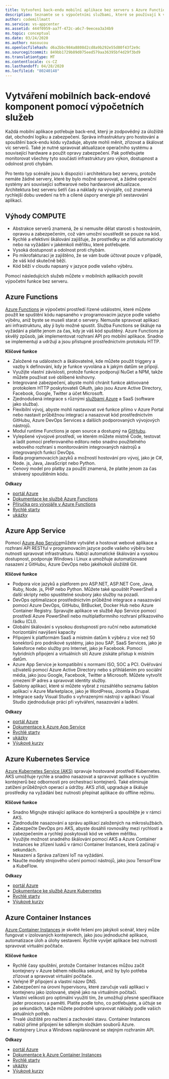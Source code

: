 ```yaml
---
title: Vytvoření back-endu mobilní aplikace bez serveru s Azure Functions a dalšími službami
description: Seznamte se s výpočetními službami, které se používají k vytvoření pevného back-endu bezserverových mobilních aplikací.
author: codemillmatt
ms.service: vs-appcenter
ms.assetid: 444f0959-aa7f-472c-a6c7-9eecea3a34b9
ms.topic: conceptual
ms.date: 03/24/2020
ms.author: masoucou
ms.openlocfilehash: d6a2bbc984a8808d2cd8a9b292e55d80f43f2e9c
ms.sourcegitcommit: 849bb1729b89d075eed579aa36395bf4d29f3bd9
ms.translationtype: MT
ms.contentlocale: cs-CZ
ms.lasthandoff: 04/28/2020
ms.locfileid: "80240148"
---
```

# <a name="build-mobile-back-end-components-with-compute-services"></a>Vytváření mobilních back-endové komponent pomocí výpočetních služeb
Každá mobilní aplikace potřebuje back-end, který je zodpovědný za úložiště dat, obchodní logiku a zabezpečení. Správa infrastruktury pro hostování a spouštění back-endu kódu vyžaduje, abyste mohli měnit, zřizovat a škálovat víc serverů. Také je nutné spravovat aktualizace operačního systému a související hardware a použít opravy zabezpečení. Pak potřebujete monitorovat všechny tyto součásti infrastruktury pro výkon, dostupnost a odolnost proti chybám. 

Pro tento typ scénáře jsou k dispozici i architektura bez serveru, protože nemáte žádné servery, které by bylo možné spravovat, a žádné operační systémy ani související softwarové nebo hardwarové aktualizace. Architektura bez serveru šetří čas a náklady na vývojáře, což znamená rychlejší dobu uvedení na trh a cílené úspory energie při sestavování aplikací.

## <a name="benefits-of-compute"></a>Výhody COMPUTE
- Abstrakce serverů znamená, že si nemusíte dělat starosti s hostováním, opravou a zabezpečením, což vám umožní soustředit se pouze na kód.
- Rychlé a efektivní škálování zajišťuje, že prostředky se zřídí automaticky nebo na vyžádání v jakémkoli měřítku, které potřebujete.
- Vysoká dostupnost a odolnost proti chybám.
- Po mikrofakturaci je zajištěno, že se vám bude účtovat pouze v případě, že váš kód skutečně běží.
- Kód běží v cloudu napsaný v jazyce podle vašeho výběru.

Pomocí následujících služeb můžete v mobilních aplikacích povolit výpočetní funkce bez serveru.

## <a name="azure-functions"></a>Azure Functions
[Azure Functions](https://azure.microsoft.com/services/functions/) je výpočetní prostředí řízené událostmi, které můžete použít ke spuštění kódu napsaného v programovacím jazyce podle vašeho výběru, aniž byste se museli starat o servery. Nemusíte spravovat aplikaci ani infrastrukturu, aby ji bylo možné spustit. Služba Functions se škáluje na vyžádání a platíte jenom za čas, kdy je váš kód spuštěný. Azure Functions je skvělý způsob, jak implementovat rozhraní API pro mobilní aplikace. Snadno se implementují a udržují a jsou přístupné prostřednictvím protokolu HTTP.

**Klíčové funkce**
- Založené na událostech a škálovatelné, kde můžete použít triggery a vazby k definování, kdy je funkce vyvolána a k jakým datům se připojí.
- Využijte vlastní závislosti, protože funkce podporují NuGet a NPM, takže můžete používat své oblíbené knihovny.
- Integrované zabezpečení, abyste mohli chránit funkce aktivované protokolem HTTP poskytovateli OAuth, jako jsou Azure Active Directory, Facebook, Google, Twitter a účet Microsoft.
- Zjednodušená integrace s různými [službami Azure](/azure/azure-functions/functions-overview) a SaaS (software jako služba).
- Flexibilní vývoj, abyste mohli nastavovat své funkce přímo v Azure Portal nebo nastavit průběžnou integraci a nasazovat kód prostřednictvím GitHubu, Azure DevOps Services a dalších podporovaných vývojových nástrojů.
- Modul runtime Functions je open source a dostupný na [GitHubu](https://github.com/azure/azure-webjobs-sdk-script).
- Vylepšené vývojové prostředí, ve kterém můžete místně Code, testovat a ladit pomocí preferovaného editoru nebo snadno použitelného webového rozhraní s monitorováním integrovaných nástrojů a integrovaných funkcí DevOps.
- Řada programovacích jazyků a možností hostování pro vývoj, jako je C#, Node. js, Java, JavaScript nebo Python.
- Cenový model pro platby za použití znamená, že platíte jenom za čas strávený spouštěním kódu.

**Odkazy**
- [portál Azure](https://portal.azure.com)
- [Dokumentace ke službě Azure Functions](/azure/azure-functions/)
- [Příručka pro vývojáře v Azure Functions](/azure/azure-functions/functions-reference)
- [Rychlé starty](/azure/azure-functions/functions-create-first-function-vs-code)
- [ukázky](/samples/browse/?products=azure-functions&languages=csharp)

## <a name="azure-app-service"></a>Azure App Service
Pomocí [Azure App Service](https://azure.microsoft.com/services/app-service/)můžete vytvářet a hostovat webové aplikace a rozhraní API RESTful v programovacím jazyce podle vašeho výběru bez nutnosti spravovat infrastrukturu. Nabízí automatické škálování a vysokou dostupnost, podporuje Windows i Linux a umožňuje automatizované nasazení z GitHubu, Azure DevOps nebo jakéhokoli úložiště Git.

**Klíčové funkce**
- Podpora více jazyků a platforem pro ASP.NET, ASP.NET Core, Java, Ruby, Node. js, PHP nebo Python. Můžete také spouštět PowerShell a další skripty nebo spustitelné soubory jako služby na pozadí.
- DevOps optimalizace prostřednictvím průběžné integrace a nasazování pomocí Azure DevOps, GitHubu, BitBucket, Docker Hub nebo Azure Container Registry. Spravujte aplikace ve službě App Service pomocí prostředí Azure PowerShell nebo multiplatformního rozhraní příkazového řádku (CLI).
- Globální škálování s vysokou dostupností pro ruční nebo automatické horizontální navýšení kapacity
- Připojení k platformám SaaS a místním datům k výběru z více než 50 konektorů pro podnikové systémy, jako jsou SAP, SaaS Services, jako je Salesforce nebo služby pro Internet, jako je Facebook. Pomocí hybridních připojení a virtuálních sítí Azure získáte přístup k místním datům.
- Azure App Service je kompatibilní s normami ISO, SOC a PCI. Ověřování uživatelů pomocí Azure Active Directory nebo s přihlášením pro sociální média, jako jsou Google, Facebook, Twitter a Microsoft. Můžete vytvořit omezení IP adres a spravovat identity služby.
- Šablony aplikací, které si můžete vybrat z rozsáhlého seznamu šablon aplikací v Azure Marketplace, jako je WordPress, Joomla a Drupal.
- Integrace sady Visual Studio s vyhrazenými nástroji v aplikaci Visual Studio zjednodušuje práci při vytváření, nasazování a ladění.

**Odkazy**
- [portál Azure](https://portal.azure.com/)
- [Dokumentace k Azure App Service](/azure/app-service/)
- [Rychlé starty](/azure/app-service/app-service-web-get-started-dotnet)
- [ukázky](/azure/app-service/samples-cli)
- [Výukové kurzy](/azure/app-service/app-service-web-tutorial-dotnetcore-sqldb)

## <a name="azure-kubernetes-service"></a>Azure Kubernetes Service
[Azure Kubernetes Service (AKS)](https://azure.microsoft.com/services/kubernetes-service/) spravuje hostované prostředí Kubernetes. AKS umožňuje rychle a snadno nasazovat a spravovat aplikace s využitím kontejnerů bez odbornosti pro orchestraci kontejnerů. Také eliminuje zatížení průběžných operací a údržby. AKS zřídí, upgraduje a škáluje prostředky na vyžádání bez nutnosti přepínat aplikace do offline režimu.

**Klíčové funkce**
- Snadno Migrujte stávající aplikace do kontejnerů a spouštějte je v rámci AKS.
- Zjednodušte nasazování a správu aplikací založených na mikroslužbách.
- Zabezpečte DevOps pro AKS, abyste dosáhli rovnováhy mezi rychlostí a zabezpečením a rychleji poskytovali kód ve velkém měřítku.
- Využijte možnost snadného škálování pomocí AKS a Azure Container Instances ke zřízení lusků v rámci Container Instances, která začínají v sekundách.
- Nasazení a Správa zařízení IoT na vyžádání.
- Naučte modely strojového učení pomocí nástrojů, jako jsou TensorFlow a KubeFlow.

**Odkazy**
- [portál Azure](https://portal.azure.com/)
- [Dokumentace ke službě Azure Kubernetes](/azure/aks/)
- [Rychlé starty](/azure/aks/kubernetes-walkthrough-portal)
- [Výukové kurzy](/azure/aks/tutorial-kubernetes-prepare-app)

## <a name="azure-container-instances"></a>Azure Container Instances
[Azure Container Instances](https://azure.microsoft.com/services/container-instances/) je skvělé řešení pro jakýkoli scénář, který může fungovat v izolovaných kontejnerech, jako jsou jednoduché aplikace, automatizace úloh a úlohy sestavení. Rychle vyvíjet aplikace bez nutnosti spravovat virtuální počítače.

**Klíčové funkce**
- Rychlé časy spuštění, protože Container Instances můžou začít kontejnery v Azure během několika sekund, aniž by bylo potřeba zřizovat a spravovat virtuální počítače.
- Veřejné IP připojení a vlastní název DNS.
- Zabezpečení na úrovni hypervisoru, které zaručuje vaši aplikaci v kontejneru jako izolované, stejně jako na virtuálním počítači.
- Vlastní velikosti pro optimální využití tím, že umožňují přesné specifikace jader procesoru a paměti. Platíte podle toho, co potřebujete, a účtuje se po sekundách, takže můžete podrobně upravovat náklady podle vašich aktuálních potřeb.
- Trvalé úložiště pro načtení a zachování stavu. Container Instances nabízí přímé připojení ke sdíleným složkám souborů Azure.
- Kontejnery Linux a Windows naplánované se stejným rozhraním API.

**Odkazy**
- [portál Azure](https://portal.azure.com/)
- [Dokumentace k Azure Container Instances](/azure/container-instances/)
- [Rychlé starty](/azure/container-instances/container-instances-quickstart-portal)
- [ukázky](https://azure.microsoft.com/resources/samples/?sort=0&term=aci)
- [Výukové kurzy](/azure/container-instances/container-instances-tutorial-prepare-app)